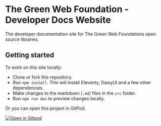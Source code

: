 # The Green Web Foundation - Developer Docs Website

The developer documentation site for The Green Web Foundations open source libraries.

## Getting started

To work on this site locally:

- Clone or fork this repository.
- Run `npm install`. This will install Eleventy, DaisyUI and a few other dependencies.
- Make changes to the markdown (`.md`) files in the `src` folder.
- Run `npm run dev` to preview changes locally.

Or you can open this project in GitPod.

[![Open in Gitpod](https://gitpod.io/button/open-in-gitpod.svg)](https://gitpod.io/#https://github.com/thegreenwebfoundation/docs-example)